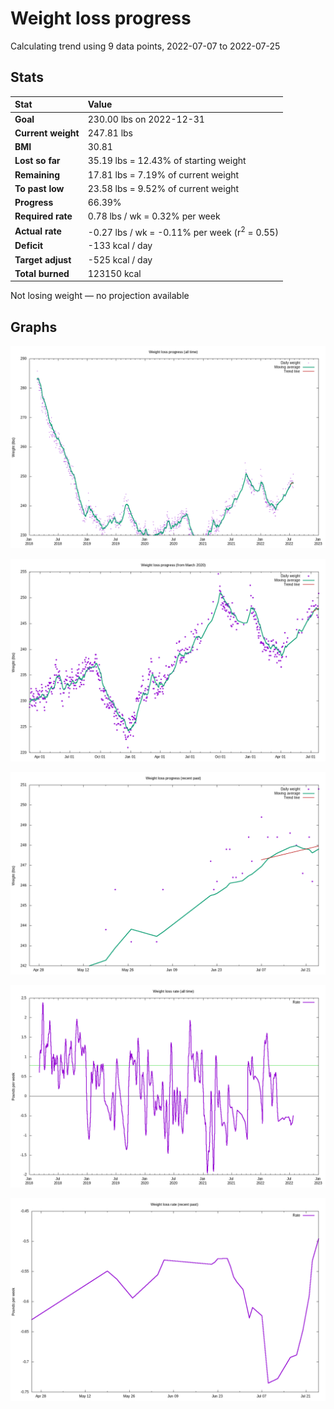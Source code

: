 # Weight loss progress

Calculating trend using 9 data points, 2022-07-07 to 2022-07-25

## Stats

Stat|Value
:-|:-
**Goal**|230.00 lbs on 2022-12-31
**Current weight**|247.81 lbs
**BMI**|30.81
**Lost so far**|35.19 lbs = 12.43% of starting weight
**Remaining**|17.81 lbs =  7.19% of current  weight
**To past low**|23.58 lbs =  9.52% of current  weight
**Progress**|66.39%
**Required rate**|0.78 lbs / wk = 0.32% per week
**Actual rate**|-0.27 lbs / wk = -0.11% per week  (r<sup>2</sup> = 0.55)
**Deficit**|-133 kcal / day
**Target adjust**|-525 kcal / day
**Total burned**|123150 kcal

Not losing weight &mdash; no projection available

## Graphs

![](weight-graph-alltime.png)

![](weight-graph-covid.png)

![](weight-graph-recent.png)

![](rate-graph-alltime.png)

![](rate-graph-recent.png)
